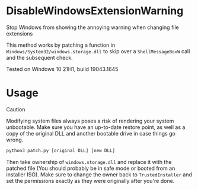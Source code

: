 # DisableWindowsExtensionWarning
Stop Windows from showing the annoying warning when changing file extensions

This method works by patching a function in `Windows/System32/windows.storage.dll` to skip over a `ShellMessageBoxW` call and the subsequent check.

Tested on Windows 10 21H1, build 19043.1645

# Usage
> [!CAUTION]
> Modifying system files always poses a risk of rendering your system unbootable. Make sure you have an up-to-date restore point, as well as a copy of the original DLL and another bootable drive in case things go wrong.

```cmd
python3 patch.py [original DLL] [new DLL]
```

Then take ownership of `windows.storage.dll` and replace it with the patched file (You should probably be in safe mode or booted from an installer ISO). Make sure to change the owner back to `TrustedInstaller` and set the permissions exactly as they were originally after you're done.

